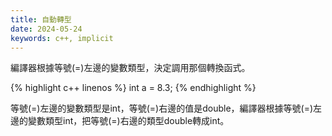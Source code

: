 ```yaml
---
title: 自動轉型
date: 2024-05-24
keywords: c++, implicit
---
```


編譯器根據等號(=)左邊的變數類型，決定調用那個轉換函式。

{% highlight c++ linenos %}
int a = 8.3;
{% endhighlight %}

等號(=)左邊的變數類型是int，等號(=)右邊的值是double，編譯器根據等號(=)左邊的變數類型int，把等號(=)右邊的類型double轉成int。
